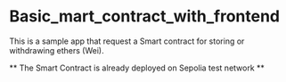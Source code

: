 # Basic_mart_contract_with_frontend
This is a sample app that request a Smart contract for storing or withdrawing ethers (Wei).

** The Smart Contract is already deployed on Sepolia test network **
